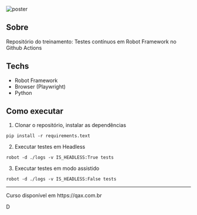 ![poster](./.github/poster.png)

## Sobre

Repositório do treinamento: Testes contínuos em Robot Framework no Github Actions

## Techs

- Robot Framework
- Browser (Playwright)
- Python

## Como executar

1. Clonar o repositório, instalar as dependências

```
pip install -r requirements.text
```

2. Executar testes em Headless

```
robot -d ./logs -v IS_HEADLESS:True tests
```

3. Executar testes em modo assistido

```
robot -d ./logs -v IS_HEADLESS:False tests
```

<hr>
Curso disponível em https://qax.com.br

D
